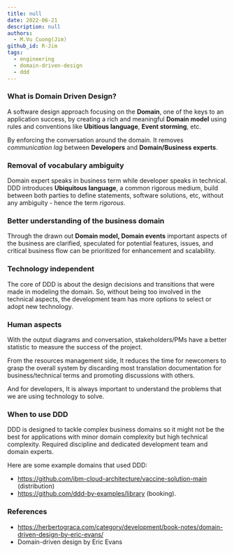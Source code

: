 ```yaml
---
title: null
date: 2022-06-21
description: null
authors:
  - M.Vu Cuong(Jim)
github_id: R-Jim
tags:
  - engineering
  - domain-driven-design
  - ddd
---
```


### What is Domain Driven Design?
A software design approach focusing on the **Domain**, one of the keys to an application success, by creating a rich and meaningful **Domain model** using rules and conventions like **Ubitious language**, **Event storming**, etc.

By enforcing the conversation around the domain. It removes _communication lag_ between **Developers** and **Domain/Business experts**.

### Removal of vocabulary ambiguity
Domain expert speaks in business term while developer speaks in technical. DDD introduces **Ubiquitous language**, a common rigorous medium, build between both parties to define statements, software solutions, etc, without any ambiguity - hence the term _rigorous_.

### Better understanding of the business domain
Through the drawn out **Domain model, Domain events** important aspects of the business are clarified, speculated for potential features, issues, and critical business flow can be prioritized for enhancement and scalability.

### Technology independent
The core of DDD is about the design decisions and transitions that were made in modeling the domain. So, without being too involved in the technical aspects, the development team has more options to select or adopt new technology.

### Human aspects
With the output diagrams and conversation, stakeholders/PMs have a better statistic to measure the success of the project.

From the resources management side, It reduces the time for newcomers to grasp the overall system by discarding most translation documentation for business/technical terms and promoting discussions with others.

And for developers, It is always important to understand the problems that we are using technology to solve.

### When to use DDD
DDD is designed to tackle complex business domains so it might not be the best for applications with minor domain complexity but high technical complexity. Required discipline and dedicated development team and domain experts.

Here are some example domains that used DDD:

- https://github.com/ibm-cloud-architecture/vaccine-solution-main (distribution)
- https://github.com/ddd-by-examples/library (booking).

### References
- https://herbertograca.com/category/development/book-notes/domain-driven-design-by-eric-evans/
- Domain-driven design by Eric Evans


